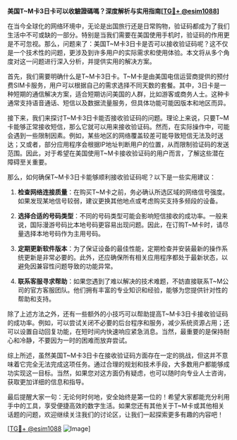 **美国T~M卡3日卡可以收驗證碼嗎？深度解析与实用指南[[TG💪+ @esim1088](https://t.me/s/esim1088)]**

在当今全球化的网络环境中，无论是出国旅行还是日常购物，验证码都成为了我们生活中不可或缺的一部分。特别是当我们需要在美国使用手机时，验证码的作用更是不可忽视。那么，问题来了：美国T~M卡3日卡是否可以接收验证码呢？这不仅是一个技术性的问题，更涉及到许多用户的实际需求和使用体验。本文将从多个角度对这一问题进行深入分析，并提供实用的解决方案。

首先，我们需要明确什么是T~M卡3日卡。T~M卡是由美国电信运营商提供的预付费SIM卡服务，用户可以根据自己的需求选择不同天数的套餐。其中，3日卡是一种短期的通信解决方案，适合短期访问美国的人群，比如游客或商务人士。这种卡通常支持语音通话、短信以及数据流量服务，但具体功能可能因版本和地区而异。

接下来，我们来探讨T~M卡3日卡能否接收验证码的问题。理论上来说，只要T~M卡能够正常接收短信，那么它就可以用来接收验证码。然而，在实际操作中，可能会遇到一些限制因素。例如，某些地区的网络覆盖较差可能导致短信无法及时送达；又或者，部分应用程序会根据IP地址判断用户的位置，从而限制验证码的发送范围。因此，对于希望在美国使用T~M卡接收验证码的用户而言，了解这些潜在障碍至关重要。

那么，如何确保T~M卡3日卡能够顺利接收验证码呢？以下是一些实用建议：

1. **检查网络连接质量**：在购买T~M卡之前，务必确认所选区域的网络信号强度。如果发现某地信号较弱，建议更换其他地点或考虑购买支持多频段的设备。

2. **选择合适的号码类型**：不同的号码类型可能会影响短信接收的成功率。一般来说，国际漫游号码比本地号码更容易出现问题。因此，在订购T~M卡时，请尽量选择本地号码作为主用号码。

3. **定期更新软件版本**：为了保证设备的最佳性能，定期检查并安装最新的操作系统更新是非常必要的。此外，还应确保所有相关应用程序都处于最新状态，以避免因兼容性问题导致的功能异常。

4. **联系客服寻求帮助**：如果您遇到了难以解决的技术难题，不妨直接联系T~M公司的官方客服团队。他们拥有丰富的专业知识和经验，能够为您提供针对性的帮助和支持。

除了上述方法之外，还有一些额外的小技巧可以帮助提高T~M卡3日卡接收验证码的成功率。例如，可以尝试关闭不必要的后台程序和服务，减少系统资源占用；还可以设置自动回复功能，在短时间内快速响应紧急消息。当然，最重要的是保持耐心和冷静，不要因为一时的困难而放弃尝试。

综上所述，虽然美国T~M卡3日卡在接收验证码方面存在一定的挑战，但这并不意味着它完全无法完成这项任务。通过合理的规划和技术手段，大多数用户都能够成功实现这一目标。当然，如果您对这方面仍有疑虑，也可以随时向专业人士咨询，获取更加详细的信息和指导。

最后提醒大家一句：无论何时何地，安全始终是第一位的！希望大家都能充分利用手中的工具，享受便捷高效的数字生活。如果您还有其他关于T~M卡或其他相关话题的问题，欢迎继续关注我们的讨论区，让我们一起探索更多有趣的内容吧！

[[TG💪+ @esim1088](https://t.me/s/esim1088) ![Image](https://i.postimg.cc/4NQfJmqS/Snipaste-2025-05-13-00-14-12.png)]
